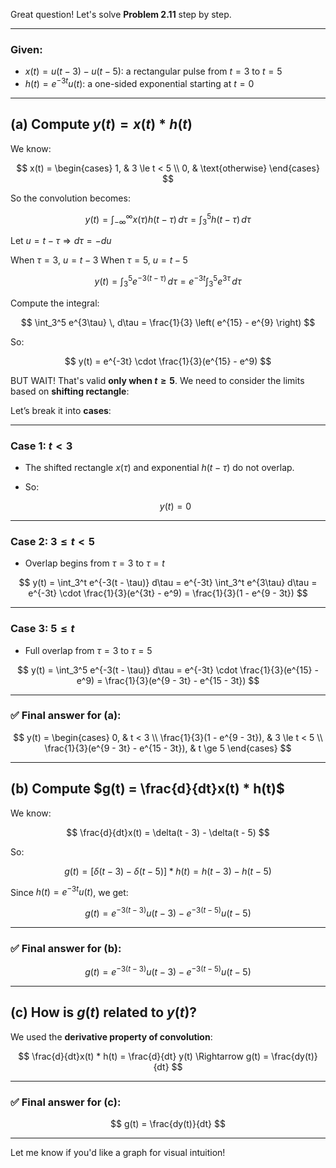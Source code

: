 Great question! Let's solve **Problem 2.11** step by step.

---

### **Given:**

* $x(t) = u(t - 3) - u(t - 5)$: a rectangular pulse from $t = 3$ to $t = 5$
* $h(t) = e^{-3t} u(t)$: a one-sided exponential starting at $t = 0$

---

## **(a) Compute $y(t) = x(t) * h(t)$**

We know:

$$
x(t) = 
\begin{cases}
1, & 3 \le t < 5 \\
0, & \text{otherwise}
\end{cases}
$$

So the convolution becomes:

$$
y(t) = \int_{-\infty}^{\infty} x(\tau) h(t - \tau) \, d\tau = \int_3^5 h(t - \tau) \, d\tau
$$

Let $u = t - \tau \Rightarrow d\tau = -du$

When $\tau = 3$, $u = t - 3$
When $\tau = 5$, $u = t - 5$

$$
y(t) = \int_3^5 e^{-3(t - \tau)} \, d\tau = e^{-3t} \int_3^5 e^{3\tau} \, d\tau
$$

Compute the integral:

$$
\int_3^5 e^{3\tau} \, d\tau = \frac{1}{3} \left( e^{15} - e^{9} \right)
$$

So:

$$
y(t) = e^{-3t} \cdot \frac{1}{3}(e^{15} - e^9)
$$

BUT WAIT! That's valid **only when $t \ge 5$**. We need to consider the limits based on **shifting rectangle**:

Let’s break it into **cases**:

---

### **Case 1: $t < 3$**

* The shifted rectangle $x(\tau)$ and exponential $h(t - \tau)$ do not overlap.
* So:

  $$
  y(t) = 0
  $$

---

### **Case 2: $3 \le t < 5$**

* Overlap begins from $\tau = 3$ to $\tau = t$

$$
y(t) = \int_3^t e^{-3(t - \tau)} d\tau = e^{-3t} \int_3^t e^{3\tau} d\tau
= e^{-3t} \cdot \frac{1}{3}(e^{3t} - e^9) = \frac{1}{3}(1 - e^{9 - 3t})
$$

---

### **Case 3: $5 \le t$**

* Full overlap from $\tau = 3$ to $\tau = 5$

$$
y(t) = \int_3^5 e^{-3(t - \tau)} d\tau = e^{-3t} \cdot \frac{1}{3}(e^{15} - e^9) = \frac{1}{3}(e^{9 - 3t} - e^{15 - 3t})
$$

---

### ✅ Final answer for **(a):**

$$
y(t) =
\begin{cases}
0, & t < 3 \\
\frac{1}{3}(1 - e^{9 - 3t}), & 3 \le t < 5 \\
\frac{1}{3}(e^{9 - 3t} - e^{15 - 3t}), & t \ge 5
\end{cases}
$$

---

## **(b) Compute $g(t) = \frac{d}{dt}x(t) * h(t)$**

We know:

$$
\frac{d}{dt}x(t) = \delta(t - 3) - \delta(t - 5)
$$

So:

$$
g(t) = [\delta(t - 3) - \delta(t - 5)] * h(t)
= h(t - 3) - h(t - 5)
$$

Since $h(t) = e^{-3t} u(t)$, we get:

$$
g(t) = e^{-3(t - 3)} u(t - 3) - e^{-3(t - 5)} u(t - 5)
$$

---

### ✅ Final answer for **(b):**

$$
g(t) = e^{-3(t - 3)} u(t - 3) - e^{-3(t - 5)} u(t - 5)
$$

---

## **(c) How is $g(t)$ related to $y(t)$?**

We used the **derivative property of convolution**:

$$
\frac{d}{dt}x(t) * h(t) = \frac{d}{dt} y(t)
\Rightarrow g(t) = \frac{dy(t)}{dt}
$$

---

### ✅ Final answer for **(c):**

$$
g(t) = \frac{dy(t)}{dt}
$$

---

Let me know if you'd like a graph for visual intuition!
